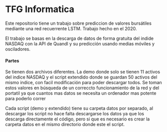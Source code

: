 # TFG Informatica
Este repositorio tiene un trabajo sobre prediccion de valores bursátiles mediante una red recuerrente LSTM.
Trabajo hecho en el 2020.

El trabajo se basas en la descarga de datos de forma gratuita del indide NASDAQ con la API de Quandl y su predicción usando medias móviles y osciladores.

#### Partes
Se tienen dos archivos diferentes. La demo donde solo se tienen 11 activos del indice NASDAQ y el script extendido donde se guardan 50 activos del mismo indice, con facil modificación para poder descargar todos. Se toman estos valores en búsqueda de un correccto funcionamiento de la red y del portatil ya que cuantos mas datos se necesita un ordenador mas potente para poderlo correr

Cada script (demo y extendido) tiene su carpeta datos por separado, al descargar los script no hace falta descargarse los datos ya que los descarga directamente el código, pero si que es necesario es crear la carpeta datos en el mismo directorio donde este el script.
